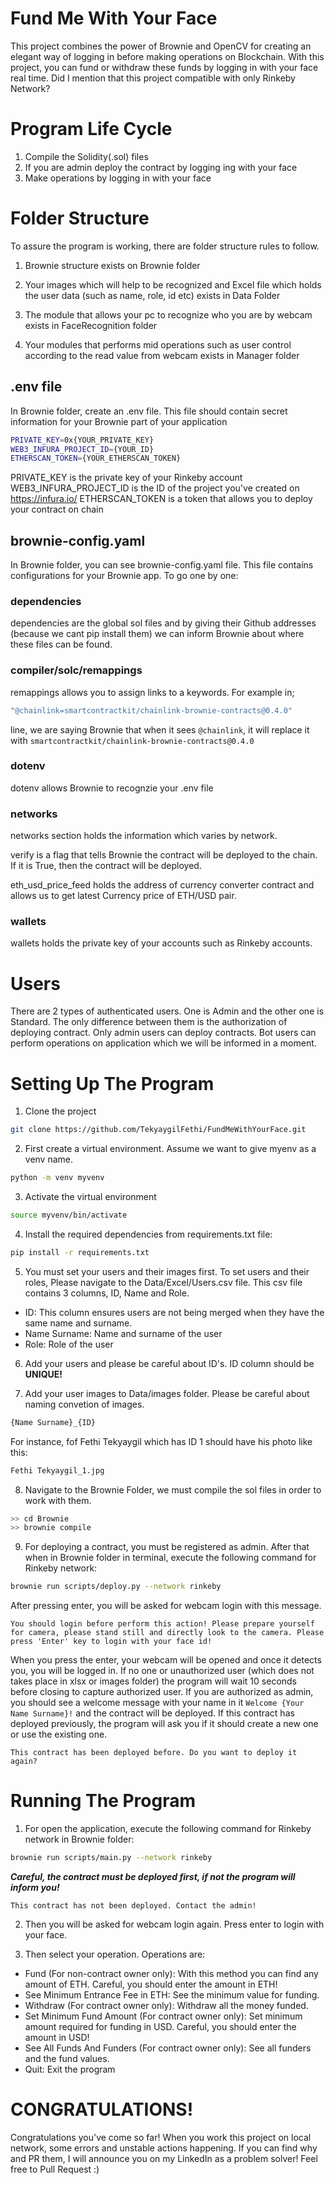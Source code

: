 # Fund Me With Your Face

This project combines the power of Brownie and OpenCV for creating an elegant way of logging in before making operations on Blockchain. With this project, you can fund or withdraw these funds by logging in with your face real time. Did I mention that this project compatible with only Rinkeby Network?

# Program Life Cycle

1. Compile the Solidity(.sol) files
2. If you are admin deploy the contract by logging ing with your face
3. Make operations by logging in with your face


# Folder Structure

To assure the program is working, there are folder structure rules to follow. 

1. Brownie structure exists on Brownie folder

2. Your images which will help to be recognized and Excel file which holds the user data (such as name, role, id etc) exists in Data Folder 

3. The module that allows your pc to recognize who you are by webcam exists in FaceRecognition folder

4. Your modules that performs mid operations such as user control according to the read value from webcam exists in Manager folder

## .env file

In Brownie folder, create an .env file. This file should contain secret information for your Brownie part of your application
```bash
PRIVATE_KEY=0x{YOUR_PRIVATE_KEY}
WEB3_INFURA_PROJECT_ID={YOUR_ID}
ETHERSCAN_TOKEN={YOUR_ETHERSCAN_TOKEN}
```
PRIVATE_KEY is the private key of your Rinkeby account
WEB3_INFURA_PROJECT_ID is the ID of the project you've created on https://infura.io/
ETHERSCAN_TOKEN is a token that allows you to deploy your contract on chain

## brownie-config.yaml

In Brownie folder, you can see brownie-config.yaml file. This file contains configurations for your Brownie app. To go one by one:
### dependencies
dependencies are the global sol files and by giving their Github addresses (because we cant pip install them) we can inform Brownie about where these files can be found.

### compiler/solc/remappings
remappings allows you to assign links to a keywords. For example in;
```bash
"@chainlink=smartcontractkit/chainlink-brownie-contracts@0.4.0"
```
line, we are saying Brownie that when it sees ```@chainlink```, it will replace it with ```smartcontractkit/chainlink-brownie-contracts@0.4.0```


### dotenv
dotenv allows Brownie to recognzie your .env file

### networks
networks section holds the information which varies by network.

verify is a flag that tells Brownie the contract will be deployed to the chain. If it is True, then the contract will be deployed.

eth_usd_price_feed holds the address of currency converter contract and allows us to get latest Currency price of ETH/USD pair.

### wallets
wallets holds the private key of your accounts such as Rinkeby accounts.


# Users

There are 2 types of authenticated users. One is Admin and the other one is Standard. The only difference between them is the authorization of deploying contract. Only admin users can deploy contracts. Bot users can perform operations on application which we will be informed in a moment.




# Setting Up The Program

1. Clone the project
```bash
git clone https://github.com/TekyaygilFethi/FundMeWithYourFace.git
```

2. First create a virtual environment. Assume we want to give myenv as a venv name.
```bash
python -m venv myvenv
```

3. Activate the virtual environment
```bash
source myvenv/bin/activate
```


4. Install the required dependencies from requirements.txt file:
```bash
pip install -r requirements.txt
```
5. You must set your users and their images first. To set users and their roles, Please navigate to the Data/Excel/Users.csv file. This csv file contains 3 columns, ID, Name and Role.

- ID: This column ensures users are not being merged when they have the same name and surname.
- Name Surname: Name and surname of the user
- Role: Role of the user


6. Add your users and please be careful about ID's. ID column should be **UNIQUE!**

7. Add your user images to Data/images folder. Please be careful about naming convetion of images.
```bash
{Name Surname}_{ID}
```
For instance, fof Fethi Tekyaygil which has ID 1 should have his photo like this:

```bash
Fethi Tekyaygil_1.jpg
```

8. Navigate to the Brownie Folder, we must compile the sol files in order to work with them.
```bash
>> cd Brownie
>> brownie compile
```

9. For deploying a contract, you must be registered as admin. After that when in Brownie folder in terminal, execute the following command for Rinkeby network:
```bash
brownie run scripts/deploy.py --network rinkeby
```
After pressing enter, you will be asked for webcam login with this message.
```
You should login before perform this action! Please prepare yourself for camera, please stand still and directly look to the camera. Please press 'Enter' key to login with your face id!
```
When you press the enter, your webcam will be opened and once it detects you, you will be logged in. If no one or unauthorized user (which does not takes place in xlsx or images folder) the program will wait 10 seconds before closing to capture authorized user.
If you are authorized as admin, you should see a welcome message with your name in it ```Welcome {Your Name Surname}!``` and the contract will be deployed. If this contract has deployed previously, the program will ask you if it should create a new one or use the existing one.

```
This contract has been deployed before. Do you want to deploy it again?
```
# Running The Program

1. For open the application, execute the following command for Rinkeby network in Brownie folder:
```bash
brownie run scripts/main.py --network rinkeby
```
**_Careful, the contract must be deployed first, if not the program will inform you!_**

```
This contract has not been deployed. Contact the admin!
```

2. Then you will be asked for webcam login again. Press enter to login with your face.

3. Then select your operation. Operations are:
- Fund (For non-contract owner only): With this method you can find any amount of ETH. Careful, you should enter the amount in ETH!
- See Minimum Entrance Fee in ETH: See the minimum value for funding.
- Withdraw (For contract owner only): Withdraw all the money funded.
- Set Minimum Fund Amount (For contract owner only): Set minimum amount required for funding in USD. Careful, you should enter the amount in USD!
- See All Funds And Funders (For contract owner only): See all funders and the fund values.
- Quit: Exit the program


# CONGRATULATIONS!
Congratulations you've come so far! When you work this project on local network, some errors and unstable actions happening. If you can find why and PR them, I will announce you on my LinkedIn as a problem solver! Feel free to Pull Request :)
